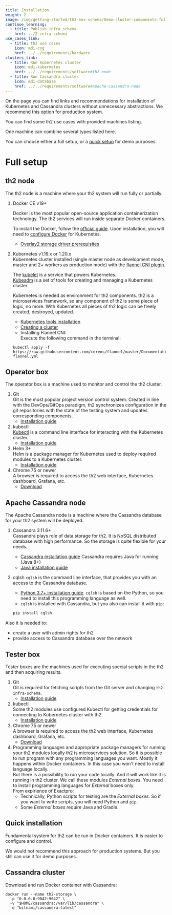 ```yaml
---
title: Installation
weight: 2
image: /img/getting-started/th2-env-schema/Demo-cluster-components-full-schema.drawio.png
continue_learning:
  - title: Publish infra schema
    href: ../2-infra-schema
use_cases_link:
  - title: th2 use cases
    icon: mdi-cog
    href: ../../requirements/hardware
clusters_link:
  - title: Run Kubernetes cluster
    icon: mdi-kubernetes
    href: ../../requirements/software#th2-node
  - title: Run Cassandra cluster
    icon: mdi-database
    href: ../../requirements/software#apache-cassandra-node
---
```


On the page you can find links and recommendations for installation of Kubernetes and Cassandra clusters without unnecessary abstractions. We recommend this option for production system.

<!--more-->

You can find some th2 use cases with provided machines listing.

<recommendations :items="use_cases_link"></recommendations>

One machine can combine several types listed here.

You can choose either a full setup, or a [quick setup](#quick-installation) for demo purposes. 

# Full setup

## th2 node

The th2 node is a machine where your th2 system will run fully or partially.

1. Docker CE v19+  
   
   Docker is the most popular open-source application containerization technology.
   The th2 services will run inside separate Docker containers.

   To install the Docker, follow the [official guide](https://docs.docker.com/engine/install/). Upon installation, you will need to [configure Docker](https://kubernetes.io/docs/setup/production-environment/container-runtimes/#docker) for Kubernetes.
   - [Overlay2 storage driver prerequisites](https://docs.docker.com/storage/storagedriver/overlayfs-driver/#prerequisites)
   
2. Kubernetes v1.19.x or 1.20.x  
   Kubernetes cluster installed (single master node as development mode, master and 2+ workers as production mode) with the [flannel CNI plugin](https://coreos.com/flannel/docs/latest/kubernetes.html#the-flannel-cni-plugin).  

   The [kubelet](https://kubernetes.io/docs/reference/command-line-tools-reference/kubelet/) is a service that powers Kubernetes.  
   [Kubeadm](https://kubernetes.io/docs/reference/setup-tools/kubeadm/) is a set of tools for creating and managing a Kubernetes cluster.  

   Kubernetes is needed as environment for th2 components. th2 is a microservices framework, so any component of th2 is some piece of logic, no more. With Kubernetes all pieces of th2 logic can be freely created, destroyed, updated.
   - [Kubernetes tools installation](https://kubernetes.io/docs/setup/production-environment/tools/kubeadm/install-kubeadm/)
   - [Creating a cluster](https://kubernetes.io/docs/setup/production-environment/tools/kubeadm/create-cluster-kubeadm/)
   - Installing Flannel CNI:  
    Execute the following command in the terminal:
    ```shell
    kubectl apply -f https://raw.githubusercontent.com/coreos/flannel/master/Documentation/kube-flannel.yml
    ```

## Operator box

The operator box is a machine used to monitor and control the th2 cluster.

1. Git  
   Git is the most popular project version control system. Created in line with the DevOps/GitOps paradigm, th2 synchronizes configuration in the git repositories with the state of the testing system and updates corresponding components.
   - [Installation guide](https://git-scm.com/book/en/v2/Getting-Started-Installing-Git)
2. kubectl  
   [Kubectl](https://kubernetes.io/docs/reference/kubectl/) is a command line interface for interacting with the Kubernetes cluster.  
   - [Installation guide](https://kubernetes.io/docs/tasks/tools/#kubectl)
3. Helm 3+  
   Helm is a package manager for Kubernetes used to deploy required modules to a Kubernetes cluster.  
   - [Installation guide](https://helm.sh/docs/intro/install/)
4. Chrome 75 or newer  
   A browser is required to access the th2 web interface, Kubernetes dashboard, Grafana, etc.  
   - [Download](https://www.google.com/chrome)

## Apache Cassandra node

The Apache Cassandra node is a machine where the Cassandra database for your th2 system will be deployed.

1. Cassandra 3.11.6+  
   Cassandra plays role of data storage for th2. It is NoSQL distributed database with high performance. So the storage is quite flexible for your needs.
   - [Cassandra installation guide](https://cassandra.apache.org/doc/latest/getting_started/installing.html#installing-cassandra)
   Cassandra requires Java for running (Java 8+)
   - [Java installation guide](https://www.java.com/en/download/help/download_options.html)
   

2. cqlsh
   `cqlsh` is the command line interface, that provides you with an access to the Cassandra database.
   - [Python 3.7+ installation guide](https://wiki.python.org/moin/BeginnersGuide/Download). `cqlsh` is based on the Python, so you need to install this programming language as well.
   - `cqlsh` is installed with Cassandra, but you also can install it with `pip`:
    ```sh
    pip install cqlsh
    ```

Also it is needed to:
- create a user with admin rights for th2
- provide access to Cassandra database over the network

## Tester box

Tester boxes are the machines used for executing special scripts in the th2 and then acquiring results.

1. Git  
   Git is required for fetching scripts from the Git server and changing `th2-infra-schema`.
   - [Installation guide](https://git-scm.com/book/en/v2/Getting-Started-Installing-Git)
2. kubectl  
   Some th2 modules use configured Kubectl for getting credentials for connecting to Kubernetes cluster with th2.  
   - [Installation guide](https://kubernetes.io/docs/tasks/tools/)
3. Chrome 75 or newer  
   A browser is required to access the th2 web interface, Kubernetes dashboard, Grafana, etc.  
   - [Download](https://www.google.com/chrome)
4. Programming languages and appropriate package managers for running your th2 modules locally
   th2 is microservices solution. So it is possible to run program with any programming languages you want. Mostly it happens within Docker containers. In this case you won't need to install language locally.  
   But there is a possibility to run your code locally. And it will work like it is running in th2 cluster. We call these modules *External boxes*. You need to install programming languages for *External* boxes only.  
   From expirience of Exactpro:
   - Technically, Python scripts for testing are the *External boxes*. So if you want to write scripts, you will need Python and `pip`.
   - Some *External boxes* require Java and Gradle.

## Quick installation 
Fundamental system for th2 can be run in Docker containers. It is easier to configure and control. 

<!--more-->

<notice note>

We would not recommend this approach for production systems. But you still can use it for demo purposes.

</notice>

## Cassandra cluster

Download and run Docker container with Cassandra:

```shell
docker run --name th2-storage \
  -p "0.0.0.0:9042:9042" \
  -v "$HOME/cassandra:/var/lib/cassandra" \
  -d "bitnami/cassandra:latest"
```

